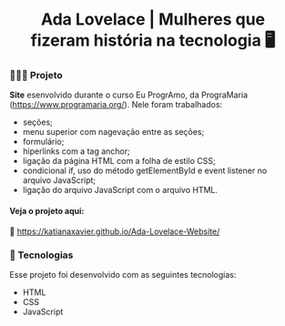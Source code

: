 <h1 align="center">
  Ada Lovelace | Mulheres que fizeram história na tecnologia 🖥️
</h1>

### 👩🏻‍💻 Projeto

<strong>Site</strong> esenvolvido durante o curso Eu ProgrAmo, da PrograMaria (https://www.programaria.org/). Nele foram trabalhados:

- seções;
- menu superior com nagevação entre as seções;
- formulário;
- hiperlinks com a tag anchor;
- ligação da página HTML com a folha de estilo CSS;
- condicional if, uso do método getElementById  e event listener no arquivo JavaScript;
- ligação do arquivo JavaScript com o arquivo HTML.

#### Veja o projeto aqui:
🔗 https://katianaxavier.github.io/Ada-Lovelace-Website/

### 💫 Tecnologias

Esse projeto foi desenvolvido com as seguintes tecnologias:

- HTML
- CSS
- JavaScript
